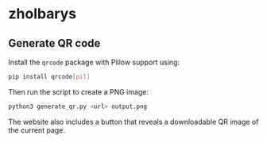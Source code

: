 # zholbarys

## Generate QR code
Install the `qrcode` package with Pillow support using:

```bash
pip install qrcode[pil]
```

Then run the script to create a PNG image:

```bash
python3 generate_qr.py <url> output.png
```

The website also includes a button that reveals a downloadable QR image of the current page.
